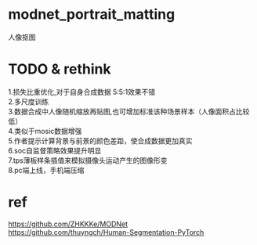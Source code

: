 # modnet_portrait_matting
人像抠图
# TODO & rethink 
1.损失比重优化,对于自身合成数据 5:5:1效果不错  
2.多尺度训练   
3.数据合成中人像随机缩放再贴图,也可增加标准该种场景样本（人像面积占比较低）  
4.类似于mosic数据增强   
5.作者提示计算背景与前景的颜色差距，使合成数据更加真实   
6.soc自监督策略效果提升明显  
7.tps薄板样条插值来模拟摄像头运动产生的图像形变  
8.pc端上线，手机端压缩  

# ref
https://github.com/ZHKKKe/MODNet  
https://github.com/thuyngch/Human-Segmentation-PyTorch
